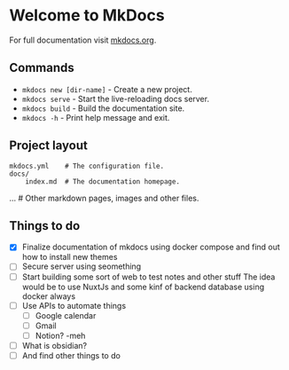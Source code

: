 # Welcome to MkDocs

For full documentation visit [mkdocs.org](https://www.mkdocs.org).

## Commands

* `mkdocs new [dir-name]` - Create a new project.
* `mkdocs serve` - Start the live-reloading docs server.
* `mkdocs build` - Build the documentation site.
* `mkdocs -h` - Print help message and exit.

## Project layout

    mkdocs.yml    # The configuration file.
    docs/
        index.md  # The documentation homepage.
...       # Other markdown pages, images and other files.

## Things to do

- [x] Finalize documentation of mkdocs using docker compose and find out how to install new themes
- [ ] Secure server using seomething
- [ ] Start building some sort of web to test notes and other stuff
	The idea would be to use NuxtJs and some kinf of backend database using docker always
- [ ] Use APIs to automate things
	- [ ] Google calendar
	- [ ] Gmail
	- [ ] Notion? -meh
- [ ] What is obsidian?
- [ ] And find other things to do